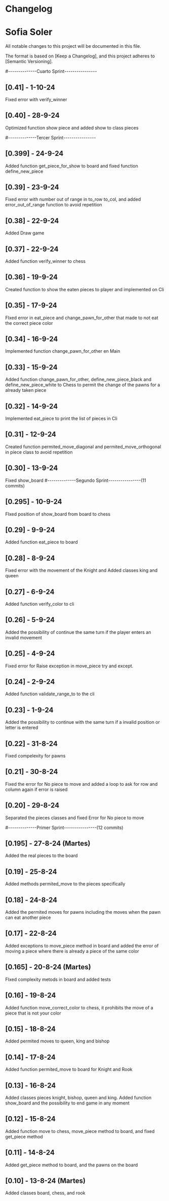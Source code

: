 # Changelog
# Sofia Soler

All notable changes to this project will be documented in this file.

The format is based on [Keep a Changelog],
and this project adheres to [Semantic Versioning].

#--------------Cuarto Sprint----------------
## [0.41] - 1-10-24
Fixed error with verify_winner

## [0.40] - 28-9-24
Optimized function show piece and added show to class pieces

#--------------Tercer Sprint----------------
## [0.399] - 24-9-24
Added function get_piece_for_show to board and fixed function define_new_piece

## [0.39] - 23-9-24
Fixed error with number out of range in to_row to_col, and added error_out_of_range function to avoid repetition

## [0.38] - 22-9-24
Added Draw game

## [0.37] - 22-9-24
Added function verify_winner to chess

## [0.36] - 19-9-24
Created function to show the eaten pieces to player and implemented on Cli

## [0.35] - 17-9-24
FIxed error in eat_piece and change_pawn_for_other that made to not eat the correct piece color

## [0.34] - 16-9-24
Implemented function change_pawn_for_other en Main

## [0.33] - 15-9-24
Added function change_pawn_for_other, define_new_piece_black and define_new_piece_white to Chess to permit the change of the pawns for a already taken piece

## [0.32] - 14-9-24
Implemented eat_piece to print the list of pieces in Cli

## [0.31] - 12-9-24
Created function permited_move_diagonal and permited_move_orthogonal in piece class to avoid repetition

## [0.30] - 13-9-24
Fixed show_board
#--------------Segundo Sprint----------------(11 commits)
## [0.295] - 10-9-24
FIxed position of show_board from board to chess

## [0.29] - 9-9-24
Added function eat_piece to board

## [0.28] - 8-9-24
Fixed error with the movement of the Knight and Added classes king and queen

## [0.27] - 6-9-24
Added function verify_color to cli

## [0.26] - 5-9-24
Added the possibility of continue the same turn if the player enters an invalid movement

## [0.25] - 4-9-24
Fixed error for Raise exception in move_piece try and except.

## [0.24] - 2-9-24
Added function validate_range_to to the cli

## [0.23] - 1-9-24
Added the possibility to continue with the same turn if a invalid position or letter is entered

## [0.22] - 31-8-24
Fixed compelexity for pawns 

## [0.21] - 30-8-24
Fixed the error for No piece to move and added a loop to ask for row and column again if error is raised

## [0.20] - 29-8-24
Separated the pieces classes and fixed Error for No piece to move


#--------------Primer Sprint----------------(12 commits)
## [0.195] - 27-8-24 (Martes)
Added the real pieces to the board

## [0.19] - 25-8-24
Added methods permited_move to the pieces specifically

## [0.18] - 24-8-24
Added the permited moves for pawns including the moves when the pawn can eat another piece

## [0.17] - 22-8-24
Added exceptions to move_piece method in board and added the error of moving a piece where there is already a piece of the same color

## [0.165] - 20-8-24 (Martes)
FIxed complexity metods in board and added tests

## [0.16] - 19-8-24
Added function move_correct_color to chess, it prohibits the move of a piece that is not your color

## [0.15] - 18-8-24
Added permited moves to queen, king and bishop

## [0.14] - 17-8-24
Added function permited_move to board for Knight and Rook

## [0.13] - 16-8-24
Added classes pieces knight, bishop, queen and king. Added function show_board and the possibility to end game in any moment

## [0.12] - 15-8-24
Added function move to chess, move_piece method to board, and fixed get_piece method

## [0.11] - 14-8-24
Added get_piece method to board, and the pawns on the board

## [0.10] - 13-8-24 (Martes)
Added classes board, chess, and rook